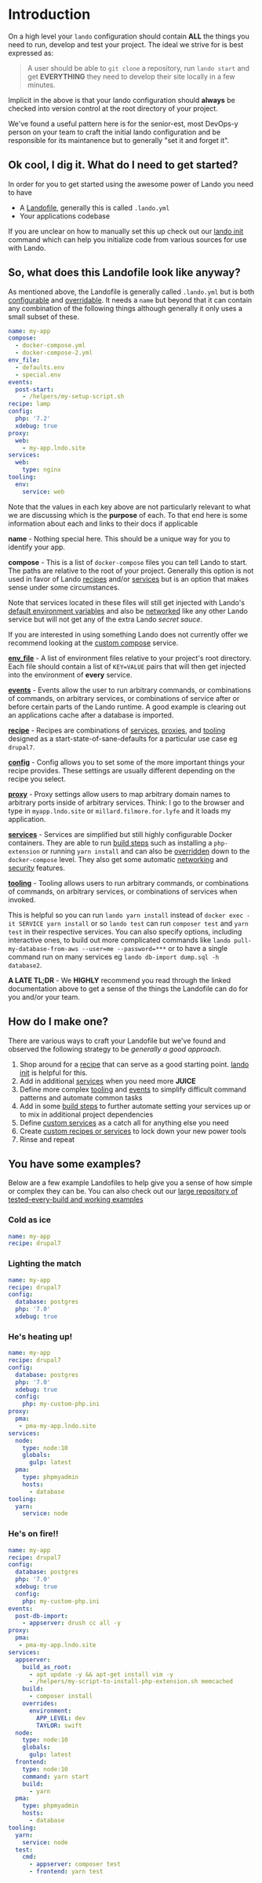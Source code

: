 Introduction
============

On a high level your `lando` configuration should contain **ALL** the things you need to run, develop and test your project. The ideal we strive for is best expressed as:

> A user should be able to `git clone` a repository, run `lando start` and get **EVERYTHING** they need to develop their site locally in a few minutes.

Implicit in the above is that your lando configuration should **always** be checked into version control at the root directory of your project.

We've found a useful pattern here is for the senior-est, most DevOps-y person on your team to craft the initial lando configuration and be responsible for its maintanence but to generally "set it and forget it".

Ok cool, I dig it. What do I need to get started?
-------------------------------------------------

In order for you to get started using the awesome power of Lando you need to have

* A [Landofile](./config/lando.md), generally this is called `.lando.yml`
* Your applications codebase

If you are unclear on how to manually set this up check out our [lando init](./cli/init.md) command which can help you initialize code from various sources for use with Lando.

So, what does this Landofile look like anyway?
----------------------------------------------

As mentioned above, the Landofile is generally called `.lando.yml` but is both [configurable](./config/lando.md) and [overridable](./config/lando.md). It needs a `name` but beyond that it can contain any combination of the following things although generally it only uses a small subset of these.

```yaml
name: my-app
compose:
  - docker-compose.yml
  - docker-compose-2.yml
env_file:
  - defaults.env
  - special.env
events:
  post-start:
    - /helpers/my-setup-script.sh
recipe: lamp
config:
  php: '7.2'
  xdebug: true
proxy:
  web:
    - my-app.lndo.site
services:
  web:
    type: nginx
tooling:
  env:
    service: web
```

Note that the values in each key above are not particularly relevant to what we are discussing which is the **purpose** of each. To that end here is some information about each and links to their docs if applicable

**name** - Nothing special here. This should be a unique way for you to identify your app.

**compose** - This is a list of `docker-compose` files you can tell Lando to start. The paths are relative to the root of your project. Generally this option is not used in favor of Lando [recipes](./config/recipes.md) and/or [services](./config/services.md) but is an option that makes sense under some circumstances.

Note that services located in these files will still get injected with Lando's [default environment variables](./config/env.md#defaults) and also be [networked](./config/networking.md) like any other Lando service but will not get any of the extra Lando *secret sauce*.

If you are interested in using something Lando does not currently offer we recommend looking at the [custom compose](./tutorials/compose.md) service.

**[env_file](./config/env.md#environment-files)** - A list of environment files relative to your project's root directory. Each file should contain a list of `KEY=VALUE` pairs that will then get injected into the environment of **every** service.

**[events](./config/events.md)** - Events allow the user to run arbitrary commands, or combinations of commands, on arbitrary services, or combinations of service after or before certain parts of the Lando runtime. A good example is clearing out an applications cache after a database is imported.

**[recipe](./config/recipes.md)** - Recipes are combinations of [services](./config/services.md), [proxies](./config/proxy.md), and [tooling](./config/tooling.md) designed as a start-state-of-sane-defaults for a particular use case eg `drupal7`.

**[config](./config/recipes.md#configuration)** - Config allows you to set some of the more important things your recipe provides. These settings are usually different depending on the recipe you select.

**[proxy](./config/proxy.md)** - Proxy settings allow users to map arbitrary domain names to arbitrary ports inside of arbitrary services. Think: I go to the browser and type in `myapp.lndo.site` or `millard.filmore.for.lyfe` and it loads my application.

**[services](./config/services.md)** - Services are simplified but still highly configurable Docker containers. They are able to run [build steps](./config/services.md#build-steps) such as installing a `php-extension` or running `yarn install` and can also be [overridden](./config/services.md#overrides) down to the `docker-compose` level. They also get some automatic [networking](./config/networking.md) and [security](./config/security.md) features.

**[tooling](./config/tooling.md)** - Tooling allows users to run arbitrary commands, or combinations of commands, on arbitrary services, or combinations of services when invoked.

This is helpful so you can run `lando yarn install` instead of `docker exec -it SERVICE yarn install` or so `lando test` can run `composer test` and `yarn test` in their respective services. You can also specify options, including interactive ones, to build out more complicated commands like `lando pull-my-database-from-aws --user=me --password=***` or to have a single command run on many services eg `lando db-import dump.sql -h database2`.

**A LATE TL;DR** - We **HIGHLY** recommend you read through the linked documentation above to get a sense of the things the Landofile can do for you and/or your team.

How do I make one?
------------------

There are various ways to craft your Landofile but we've found and observed the following strategy to be *generally a good approach*.

1. Shop around for a [recipe](./config/recipes.md) that can serve as a good starting point. [lando init](./cli/init.md) is helpful for this.
2. Add in additional [services](./config/recipes.md) when you need more **JUICE**
3. Define more complex [tooling](./config/tooling.md) and [events](./config/events.md) to simplify difficult command patterns and automate common tasks
4. Add in some [build steps](./config/services.md#build-steps) to further automate setting your services up or to mix in additional project dependencies
5. Define [custom services](./tutorials/compose.md) as a catch all for anything else you need
6. Create [custom recipes or services](./dev/plugins.md) to lock down your new power tools
7. Rinse and repeat

You have some examples?
-----------------------

Below are a few example Landofiles to help give you a sense of how simple or complex they can be. You can also check out our [large repository of tested-every-build and working examples](https://github.com/lando/lando/tree/master/examples)

### Cold as ice

```yaml
name: my-app
recipe: drupal7
```

### Lighting the match

```yaml
name: my-app
recipe: drupal7
config:
  database: postgres
  php: '7.0'
  xdebug: true
```

### He's heating up!

```yaml
name: my-app
recipe: drupal7
config:
  database: postgres
  php: '7.0'
  xdebug: true
  config:
    php: my-custom-php.ini
proxy:
  pma:
   - pma-my-app.lndo.site
services:
  node:
    type: node:10
    globals:
      gulp: latest
  pma:
    type: phpmyadmin
    hosts:
      - database
tooling:
  yarn:
    service: node
```

### He's on fire!!

```yaml
name: my-app
recipe: drupal7
config:
  database: postgres
  php: '7.0'
  xdebug: true
  config:
    php: my-custom-php.ini
events:
  post-db-import:
    - appserver: drush cc all -y
proxy:
  pma:
   - pma-my-app.lndo.site
services:
  appserver:
    build_as_root:
      - apt update -y && apt-get install vim -y
      - /helpers/my-script-to-install-php-extension.sh memcached
    build:
      - composer install
    overrides:
      environment:
        APP_LEVEL: dev
        TAYLOR: swift
  node:
    type: node:10
    globals:
      gulp: latest
  frontend:
    type: node:10
    command: yarn start
    build:
      - yarn
  pma:
    type: phpmyadmin
    hosts:
      - database
tooling:
  yarn:
    service: node
  test:
    cmd:
      - appserver: composer test
      - frontend: yarn test
```
